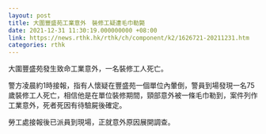 ```yaml
---
layout: post
title: 大圍豐盛苑工業意外　裝修工疑遭毛巾勒斃
date: 2021-12-31 11:30:19.000000000 +08:00
link: https://news.rthk.hk/rthk/ch/component/k2/1626721-20211231.htm
categories: rthk
---
```


大圍豐盛苑發生致命工業意外，一名裝修工人死亡。

警方凌晨約1時接報，指有人懷疑在豐盛苑一個單位內暈倒，警員到場發現一名75歲裝修工人死亡，相信他是在單位裝修期間，頸部意外被一條毛巾勒到，案件列作工業意外，死者死因有待驗屍後確定。

勞工處接報後已派員到現場，正就意外原因展開調查。
